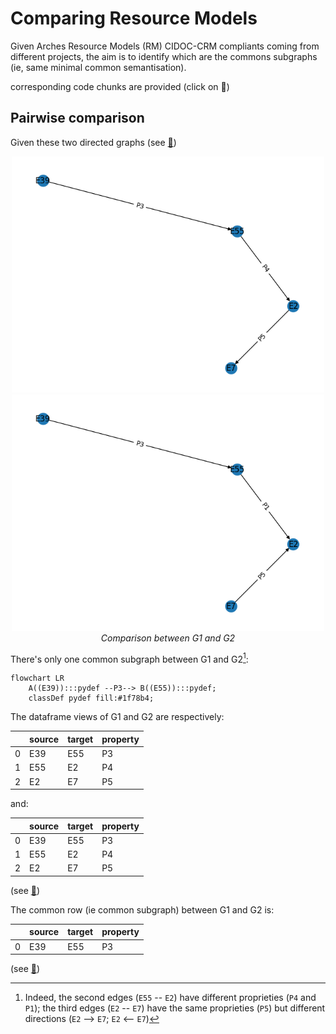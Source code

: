 # Comparing Resource Models

Given Arches Resource Models (RM) CIDOC-CRM compliants coming from different projects, the aim is to identify which are the commons subgraphs (ie, same minimal common semantisation).

corresponding code chunks are provided (click on 🐍)

## Pairwise comparison

Given these two directed graphs (see [🐍](https://github.com/achp-project/cultural-heritage/blob/7329f1e970a9e5ab3f217961e47bb743fe56d2dc/test-projects/ged_example_2.py#L7C1-L45))

<p align="center">
  <img alt="img-name" src="../www/rm-compar-g1.png" width="500">
  <img alt="img-name" src="../www/rm-compar-g2.png" width="500">
  <br>
    <em>Comparison between G1 and G2</em>
</p>

There's only one common subgraph between G1 and G2[^1]:

```mermaid
flowchart LR
    A((E39)):::pydef --P3--> B((E55)):::pydef;
	classDef pydef fill:#1f78b4;
```

The dataframe views of G1 and G2 are respectively:

|    | source   | target   | property   |
|---:|:---------|:---------|:-----------|
|  0 | E39      | E55      | P3         |
|  1 | E55      | E2       | P4         |
|  2 | E2       | E7       | P5         |

and:

|    | source   | target   | property   |
|---:|:---------|:---------|:-----------|
|  0 | E39      | E55      | P3         |
|  1 | E55      | E2       | P4         |
|  2 | E2       | E7       | P5         |

(see [🐍](https://github.com/achp-project/cultural-heritage/blob/7329f1e970a9e5ab3f217961e47bb743fe56d2dc/test-projects/ged_example_2.py#L47-L78
))

The common row (ie common subgraph) between G1 and G2 is:

|    | source   | target   | property   |
|---:|:---------|:---------|:-----------|
|  0 | E39      | E55      | P3         |

(see [🐍](https://github.com/achp-project/cultural-heritage/blob/7329f1e970a9e5ab3f217961e47bb743fe56d2dc/test-projects/ged_example_2.py#L81-L87
))


[^1]: Indeed, the second edges (`E55` -- `E2`) have different proprieties (`P4` and `P1`); the third edges (`E2` -- `E7`) have the same proprieties (`P5`) but different directions (`E2` --> `E7`; `E2` <-- `E7`)